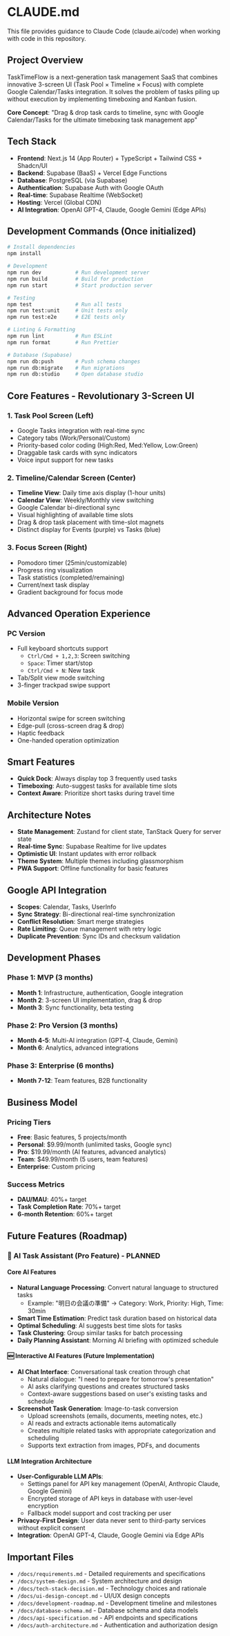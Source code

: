 # CLAUDE.md

This file provides guidance to Claude Code (claude.ai/code) when working with code in this repository.

## Project Overview

TaskTimeFlow is a next-generation task management SaaS that combines innovative 3-screen UI (Task Pool × Timeline × Focus) with complete Google Calendar/Tasks integration. It solves the problem of tasks piling up without execution by implementing timeboxing and Kanban fusion.

**Core Concept**: "Drag & drop task cards to timeline, sync with Google Calendar/Tasks for the ultimate timeboxing task management app"

## Tech Stack

- **Frontend**: Next.js 14 (App Router) + TypeScript + Tailwind CSS + Shadcn/UI
- **Backend**: Supabase (BaaS) + Vercel Edge Functions
- **Database**: PostgreSQL (via Supabase)
- **Authentication**: Supabase Auth with Google OAuth
- **Real-time**: Supabase Realtime (WebSocket)
- **Hosting**: Vercel (Global CDN)
- **AI Integration**: OpenAI GPT-4, Claude, Google Gemini (Edge APIs)

## Development Commands (Once initialized)

```bash
# Install dependencies
npm install

# Development
npm run dev           # Run development server
npm run build         # Build for production
npm run start         # Start production server

# Testing
npm test              # Run all tests
npm run test:unit     # Unit tests only
npm run test:e2e      # E2E tests only

# Linting & Formatting
npm run lint          # Run ESLint
npm run format        # Run Prettier

# Database (Supabase)
npm run db:push       # Push schema changes
npm run db:migrate    # Run migrations
npm run db:studio     # Open database studio
```

## Core Features - Revolutionary 3-Screen UI

### 1. Task Pool Screen (Left)
- Google Tasks integration with real-time sync
- Category tabs (Work/Personal/Custom)
- Priority-based color coding (High:Red, Med:Yellow, Low:Green)
- Draggable task cards with sync indicators
- Voice input support for new tasks

### 2. Timeline/Calendar Screen (Center)
- **Timeline View**: Daily time axis display (1-hour units)
- **Calendar View**: Weekly/Monthly view switching
- Google Calendar bi-directional sync
- Visual highlighting of available time slots
- Drag & drop task placement with time-slot magnets
- Distinct display for Events (purple) vs Tasks (blue)

### 3. Focus Screen (Right)
- Pomodoro timer (25min/customizable)
- Progress ring visualization
- Task statistics (completed/remaining)
- Current/next task display
- Gradient background for focus mode

## Advanced Operation Experience

### PC Version
- Full keyboard shortcuts support
  - `Ctrl/Cmd + 1,2,3`: Screen switching
  - `Space`: Timer start/stop
  - `Ctrl/Cmd + N`: New task
- Tab/Split view mode switching
- 3-finger trackpad swipe support

### Mobile Version
- Horizontal swipe for screen switching
- Edge-pull (cross-screen drag & drop)
- Haptic feedback
- One-handed operation optimization

## Smart Features

- **Quick Dock**: Always display top 3 frequently used tasks
- **Timeboxing**: Auto-suggest tasks for available time slots
- **Context Aware**: Prioritize short tasks during travel time

## Architecture Notes

- **State Management**: Zustand for client state, TanStack Query for server state
- **Real-time Sync**: Supabase Realtime for live updates
- **Optimistic UI**: Instant updates with error rollback
- **Theme System**: Multiple themes including glassmorphism
- **PWA Support**: Offline functionality for basic features

## Google API Integration

- **Scopes**: Calendar, Tasks, UserInfo
- **Sync Strategy**: Bi-directional real-time synchronization
- **Conflict Resolution**: Smart merge strategies
- **Rate Limiting**: Queue management with retry logic
- **Duplicate Prevention**: Sync IDs and checksum validation

## Development Phases

### Phase 1: MVP (3 months)
- **Month 1**: Infrastructure, authentication, Google integration
- **Month 2**: 3-screen UI implementation, drag & drop
- **Month 3**: Sync functionality, beta testing

### Phase 2: Pro Version (3 months)
- **Month 4-5**: Multi-AI integration (GPT-4, Claude, Gemini)
- **Month 6**: Analytics, advanced integrations

### Phase 3: Enterprise (6 months)
- **Month 7-12**: Team features, B2B functionality

## Business Model

### Pricing Tiers
- **Free**: Basic features, 5 projects/month
- **Personal**: $9.99/month (unlimited tasks, Google sync)
- **Pro**: $19.99/month (AI features, advanced analytics)
- **Team**: $49.99/month (5 users, team features)
- **Enterprise**: Custom pricing

### Success Metrics
- **DAU/MAU**: 40%+ target
- **Task Completion Rate**: 70%+ target
- **6-month Retention**: 60%+ target

## Future Features (Roadmap)

### 🤖 AI Task Assistant (Pro Feature) - PLANNED

#### Core AI Features
- **Natural Language Processing**: Convert natural language to structured tasks
  - Example: "明日の会議の準備" → Category: Work, Priority: High, Time: 30min
- **Smart Time Estimation**: Predict task duration based on historical data
- **Optimal Scheduling**: AI suggests best time slots for tasks
- **Task Clustering**: Group similar tasks for batch processing
- **Daily Planning Assistant**: Morning AI briefing with optimized schedule

#### 🆕 Interactive AI Features (Future Implementation)
- **AI Chat Interface**: Conversational task creation through chat
  - Natural dialogue: "I need to prepare for tomorrow's presentation"
  - AI asks clarifying questions and creates structured tasks
  - Context-aware suggestions based on user's existing tasks and schedule
- **Screenshot Task Generation**: Image-to-task conversion
  - Upload screenshots (emails, documents, meeting notes, etc.)
  - AI reads and extracts actionable items automatically
  - Creates multiple related tasks with appropriate categorization and scheduling
  - Supports text extraction from images, PDFs, and documents

#### LLM Integration Architecture
- **User-Configurable LLM APIs**: 
  - Settings panel for API key management (OpenAI, Anthropic Claude, Google Gemini)
  - Encrypted storage of API keys in database with user-level encryption
  - Fallback model support and cost tracking per user
- **Privacy-First Design**: User data never sent to third-party services without explicit consent
- **Integration**: OpenAI GPT-4, Claude, Google Gemini via Edge APIs

## Important Files

- `/docs/requirements.md` - Detailed requirements and specifications
- `/docs/system-design.md` - System architecture and design
- `/docs/tech-stack-decision.md` - Technology choices and rationale
- `/docs/ui-design-concept.md` - UI/UX design concepts
- `/docs/development-roadmap.md` - Development timeline and milestones
- `/docs/database-schema.md` - Database schema and data models
- `/docs/api-specification.md` - API endpoints and specifications
- `/docs/auth-architecture.md` - Authentication and authorization design